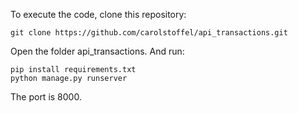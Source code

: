 To execute the code, clone this repository:
```
git clone https://github.com/carolstoffel/api_transactions.git
```

Open the folder api_transactions. And run:

```
pip install requirements.txt
python manage.py runserver
```

The port is 8000.

